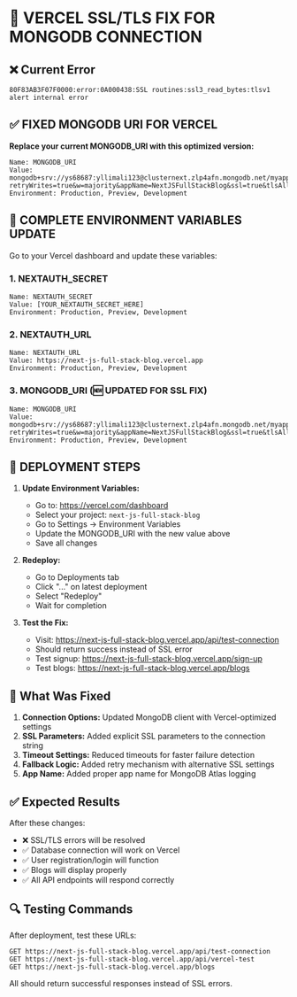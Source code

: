 # 🔧 VERCEL SSL/TLS FIX FOR MONGODB CONNECTION

## ❌ Current Error
```
80F83AB3F07F0000:error:0A000438:SSL routines:ssl3_read_bytes:tlsv1 alert internal error
```

## ✅ FIXED MONGODB URI FOR VERCEL

**Replace your current MONGODB_URI with this optimized version:**

```
Name: MONGODB_URI
Value: mongodb+srv://ys68687:yllimali123@clusternext.zlp4afn.mongodb.net/myapp?retryWrites=true&w=majority&appName=NextJSFullStackBlog&ssl=true&tlsAllowInvalidCertificates=false&serverSelectionTimeoutMS=5000
Environment: Production, Preview, Development
```

## 🔄 COMPLETE ENVIRONMENT VARIABLES UPDATE

Go to your Vercel dashboard and update these variables:

### 1. NEXTAUTH_SECRET
```
Name: NEXTAUTH_SECRET
Value: [YOUR_NEXTAUTH_SECRET_HERE]
Environment: Production, Preview, Development
```

### 2. NEXTAUTH_URL
```
Name: NEXTAUTH_URL
Value: https://next-js-full-stack-blog.vercel.app
Environment: Production, Preview, Development
```

### 3. MONGODB_URI (🆕 UPDATED FOR SSL FIX)
```
Name: MONGODB_URI
Value: mongodb+srv://ys68687:yllimali123@clusternext.zlp4afn.mongodb.net/myapp?retryWrites=true&w=majority&appName=NextJSFullStackBlog&ssl=true&tlsAllowInvalidCertificates=false&serverSelectionTimeoutMS=5000
Environment: Production, Preview, Development
```

## 🚀 DEPLOYMENT STEPS

1. **Update Environment Variables:**
   - Go to: https://vercel.com/dashboard
   - Select your project: `next-js-full-stack-blog`
   - Go to Settings → Environment Variables
   - Update the MONGODB_URI with the new value above
   - Save all changes

2. **Redeploy:**
   - Go to Deployments tab
   - Click "..." on latest deployment
   - Select "Redeploy"
   - Wait for completion

3. **Test the Fix:**
   - Visit: https://next-js-full-stack-blog.vercel.app/api/test-connection
   - Should return success instead of SSL error
   - Test signup: https://next-js-full-stack-blog.vercel.app/sign-up
   - Test blogs: https://next-js-full-stack-blog.vercel.app/blogs

## 🔧 What Was Fixed

1. **Connection Options:** Updated MongoDB client with Vercel-optimized settings
2. **SSL Parameters:** Added explicit SSL parameters to the connection string
3. **Timeout Settings:** Reduced timeouts for faster failure detection
4. **Fallback Logic:** Added retry mechanism with alternative SSL settings
5. **App Name:** Added proper app name for MongoDB Atlas logging

## ✅ Expected Results

After these changes:
- ❌ SSL/TLS errors will be resolved
- ✅ Database connection will work on Vercel
- ✅ User registration/login will function
- ✅ Blogs will display properly
- ✅ All API endpoints will respond correctly

## 🔍 Testing Commands

After deployment, test these URLs:
```
GET https://next-js-full-stack-blog.vercel.app/api/test-connection
GET https://next-js-full-stack-blog.vercel.app/api/vercel-test
GET https://next-js-full-stack-blog.vercel.app/blogs
```

All should return successful responses instead of SSL errors.
